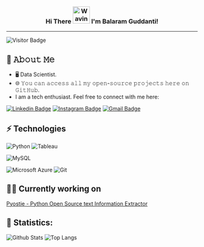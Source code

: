 <h3 align="center">
    Hi There
    <img src="https://raw.githubusercontent.com/nixin72/nixin72/master/wave.gif"
         alt="Waving hand animated gif"
         height="45"
         width="45" />
    I'm Balaram Guddanti!
</h3>


---

![Visitor Badge](https://visitor-badge.laobi.icu/badge?page_id=BalaramGuddanti-AI.BalaramGuddanti-AI)


## :book: 𝙰𝚋𝚘𝚞𝚝 𝙼𝚎
- 🖥 Data Scientist.
- 🌐 𝚈𝚘𝚞 𝚌𝚊𝚗 𝚊𝚌𝚌𝚎𝚜𝚜 𝚊𝚕𝚕 𝚖𝚢 𝚘𝚙𝚎𝚗-𝚜𝚘𝚞𝚛𝚌𝚎 𝚙𝚛𝚘𝚓𝚎𝚌𝚝𝚜 𝚑𝚎𝚛𝚎 𝚘𝚗 𝙶𝚒𝚝𝙷𝚞𝚋.
- I am a tech enthusiast. Feel free to connect with me here:

[![Linkedin Badge](https://img.shields.io/badge/-BalaramGuddanti-blue?style=flat-square&logo=Linkedin&logoColor=white&link=https://www.linkedin.com/in/balaram-guddanti/)](https://www.linkedin.com/in/pnbbanirudh/)
[![Instagram Badge](https://img.shields.io/badge/-BalaramGuddanti-purple?style=flat-square&logo=instagram&logoColor=white&link=https://instagram.com/lucid_dreamer_6/)](https://www.instagram.com/lucid_dreamer_6/)
[![Gmail Badge](https://img.shields.io/badge/-balaram.guddanti6@gmail.com-c14438?style=flat-square&logo=Gmail&logoColor=white&link=mailto:balaram.guddanti6@gmail.com)](mailto:balaram.guddanti6@gmail.com)

## ⚡ Technologies
![Python](https://img.shields.io/badge/-Python-black?style=flat-square&logo=Python)
![Tableau](https://img.shields.io/badge/-Tableau-black?style=flat-square&logo=Tableau)

![MySQL](https://img.shields.io/badge/-MySQL-black?style=flat-square&logo=mysql)

![Microsoft Azure](https://img.shields.io/badge/Microsoft%20Azure-232F7E?style=flat-square&logo=microsoft-azure)
![Git](https://img.shields.io/badge/-Git-black?style=flat-square&logo=git)

<h2> 👨‍💼 Currently working on </h2>

[Pyostie - Python Open Source text Information Extractor](https://github.com/anirudhpnbb/Pyostie)

<h2> 🔢 Statistics: </h2>

![Github Stats](https://github-readme-stats.vercel.app/api?username=BalaramGuddanti-AI&count_private=true&show_icons=true&include_all_commits=true) 
![Top Langs](https://github-readme-stats.vercel.app/api/top-langs/?username=BalaramGuddanti-AI)
